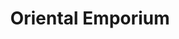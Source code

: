 ---
title: "Oriental Emporium"
url: /dublin/oriental-emporium-rathmines-road-lower/
shop: Supermarkt
---